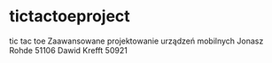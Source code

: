 # tictactoeproject
 tic tac toe 
 Zaawansowane projektowanie urządzeń mobilnych 
 Jonasz Rohde 51106 
 Dawid Krefft 50921

